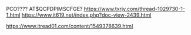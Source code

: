   PCO????
  AT$QCPDPIMSCFGE?
  https://www.txrjy.com/thread-1029730-1-1.html
  https://www.it619.net/index.php?doc-view-2439.html

  https://www.itread01.com/content/1549378639.html
